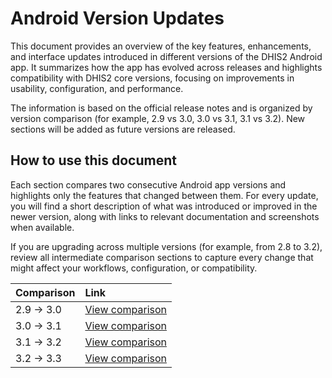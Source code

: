 # Android Version Updates

This document provides an overview of the key features, enhancements, and interface updates introduced in different versions of the DHIS2 Android app.
It summarizes how the app has evolved across releases and highlights compatibility with DHIS2 core versions, focusing on improvements in usability, configuration, and performance.

The information is based on the official release notes and is organized by version comparison (for example, 2.9 vs 3.0, 3.0 vs 3.1, 3.1 vs 3.2).
New sections will be added as future versions are released.

## How to use this document

Each section compares two consecutive Android app versions and highlights only the features that changed between them.
For every update, you will find a short description of what was introduced or improved in the newer version, along with links to relevant documentation and screenshots when available.

If you are upgrading across multiple versions (for example, from 2.8 to 3.2), review all intermediate comparison sections to capture every change that might affect your workflows, configuration, or compatibility.


| Comparison | Link                                                   |
| :--------- | :----------------------------------------------------- |
| 2.9 → 3.0  | [View comparison]() |
| 3.0 → 3.1  | [View comparison](#) |
| 3.1 → 3.2  | [View comparison](#) |
| 3.2 → 3.3  | [View comparison](#) |

